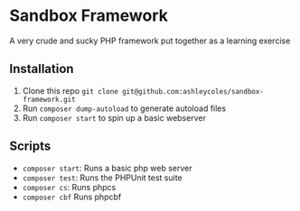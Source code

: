 # Sandbox Framework

A very crude and sucky PHP framework put together as a learning exercise

## Installation
1. Clone this repo `git clone git@github.com:ashleycoles/sandbox-framework.git`
2. Run `composer dump-autoload` to generate autoload files
4. Run `composer start` to spin up a basic webserver

## Scripts
- `composer start`: Runs a basic php web server
- `composer test`: Runs the PHPUnit test suite
- `composer cs`: Runs phpcs
- `composer cbf` Runs phpcbf